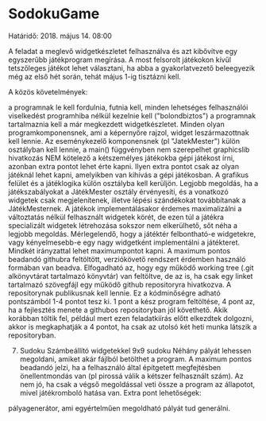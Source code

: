 # SodokuGame

Határidő: 2018. május 14. 08:00

A feladat a meglevő widgetkészletet felhasználva és azt kibővítve egy egyszerűbb játékprogram megírása. A most felsorolt játékokon kívűl tetszőleges játékot lehet választani, ha abba a gyakorlatvezető beleegyezik még az első hét során, tehát május 1-ig tisztázni kell.

A közös követelmények:

a programnak le kell fordulnia, futnia kell, minden lehetséges felhasználói viselkedést programhiba nélkül kezelnie kell ("bolondbiztos")
a programnak tartalmaznia kell a már megkezdett widgetkészletet. Minden olyan programkomponensnek, ami a képernyőre rajzol, widget leszármazottnak kell lennie. Az eseménykezelő komponensnek (pl "JatekMester") külön osztályban kell lennie, a main() függvényben nem szerepelhet graphicslib hivatkozás
NEM kötelező a kétszemélyes játékokba gépi játékost írni, azonban extra pontot lehet érte kapni. Ilyen extra pontot csak az olyan játéknál lehet kapni, amelyikben van kihívás a gépi játékosban.
A grafikus felület és a játéklogika külön osztályba kell kerüljön. Legjobb megoldás, ha a játékszabályokat a JátékMester osztály érvényesíti, és a vonatkozó widgetek csak megjelenítenek, illetve lépési szándékokat továbbítanak a JátékMesternek.
A játékok implementálásakor érdemes maximalizálni a változtatás nélkül felhasznált widgetek körét, de ezen túl a játékra specializált widgetek létrehozása sokszor nem elkerülhető, sőt néha a legjobb megoldás. Mérlegelendő, hogy a játéktér felbontható-e widgetekre, vagy kényelmesebb-e egy nagy widgetként implementálni a játékteret. Mindkét irányzattal lehet maximumpontot kapni.
A maximum pontos beadandó githubra feltöltött, verziókövető rendszert érdemben használó formában van beadva. Elfogadható az, hogy egy működő working tree (.git alkönyvtárat tartalmazó könyvtár) van feltöltve, de az is, ha csak egy linket tartalmazó szövegfájl egy működő github repositoryra hivatkozva. A repositorynak publikusnak kell lennie. Ez a kódminőségre adható pontszámból 1-4 pontot tesz ki. 1 pont a kész program feltöltése, 4 pont az, ha a fejlesztés menete a githubos repositoryban jól követhető. Akik korábban töltik fel, például mert ezen feladatkiírás előtt elkezdtek dolgozni, akkor is megkaphatják a 4 pontot, ha csak az utolsó két heti munka látszik a repositoryban.

7. Sudoku
Számbeállító widgetekkel 9x9 sudoku Néhány pályát lehessen megoldani, amiket akár fájlból betölthet a program. A maximum pontos beadandó jelzi, ha a felhasználó által építgetett megfejtésben önellentmondás van (pl pirossá válik a kétszer felhasznált szám). Az nem jó, ha csak a végső megoldással veti össze a program az állapotot, mivel játékromboló hatása van.
Extra pont lehetőségek:

pályagenerátor, ami egyértelműen megoldható pályát tud generálni.
